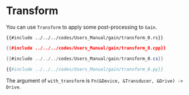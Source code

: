 # Transform

You can use `Transform` to apply some post-processing to `Gain`.

```rust,edition2021
{{#include ../../../codes/Users_Manual/gain/transform_0.rs}}
```

```cpp
{{#include ../../../codes/Users_Manual/gain/transform_0.cpp}}
```

```cs
{{#include ../../../codes/Users_Manual/gain/transform_0.cs}}
```

```python
{{#include ../../../codes/Users_Manual/gain/transform_0.py}}
```

The argument of `with_transform` is `Fn(&Device, &Transducer, &Drive) -> Drive`.
